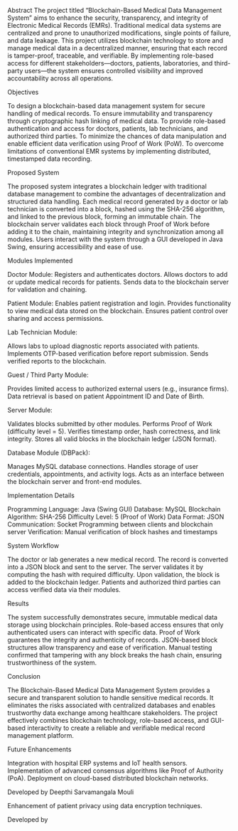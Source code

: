 Abstract
The project titled “Blockchain-Based Medical Data Management System” aims to enhance the security, transparency, and integrity of Electronic Medical Records (EMRs). Traditional medical data systems are centralized and prone to unauthorized modifications, single points of failure, and data leakage.
This project utilizes blockchain technology to store and manage medical data in a decentralized manner, ensuring that each record is tamper-proof, traceable, and verifiable. By implementing role-based access for different stakeholders—doctors, patients, laboratories, and third-party users—the system ensures controlled visibility and improved accountability across all operations.

Objectives

To design a blockchain-based data management system for secure handling of medical records.
To ensure immutability and transparency through cryptographic hash linking of medical data.
To provide role-based authentication and access for doctors, patients, lab technicians, and authorized third parties.
To minimize the chances of data manipulation and enable efficient data verification using Proof of Work (PoW).
To overcome limitations of conventional EMR systems by implementing distributed, timestamped data recording.

Proposed System

The proposed system integrates a blockchain ledger with traditional database management to combine the advantages of decentralization and structured data handling.
Each medical record generated by a doctor or lab technician is converted into a block, hashed using the SHA-256 algorithm, and linked to the previous block, forming an immutable chain.
The blockchain server validates each block through Proof of Work before adding it to the chain, maintaining integrity and synchronization among all modules.
Users interact with the system through a GUI developed in Java Swing, ensuring accessibility and ease of use.

Modules Implemented

Doctor Module:
Registers and authenticates doctors.
Allows doctors to add or update medical records for patients.
Sends data to the blockchain server for validation and chaining.

Patient Module:
Enables patient registration and login.
Provides functionality to view medical data stored on the blockchain.
Ensures patient control over sharing and access permissions.

Lab Technician Module:

Allows labs to upload diagnostic reports associated with patients.
Implements OTP-based verification before report submission.
Sends verified reports to the blockchain.

Guest / Third Party Module:

Provides limited access to authorized external users (e.g., insurance firms).
Data retrieval is based on patient Appointment ID and Date of Birth.

Server Module:

Validates blocks submitted by other modules.
Performs Proof of Work (difficulty level = 5).
Verifies timestamp order, hash correctness, and link integrity.
Stores all valid blocks in the blockchain ledger (JSON format).

Database Module (DBPack):

Manages MySQL database connections.
Handles storage of user credentials, appointments, and activity logs.
Acts as an interface between the blockchain server and front-end modules.

Implementation Details

Programming Language: Java (Swing GUI)
Database: MySQL
Blockchain Algorithm: SHA-256
Difficulty Level: 5 (Proof of Work)
Data Format: JSON
Communication: Socket Programming between clients and blockchain server
Verification: Manual verification of block hashes and timestamps

System Workflow

The doctor or lab generates a new medical record.
The record is converted into a JSON block and sent to the server.
The server validates it by computing the hash with required difficulty.
Upon validation, the block is added to the blockchain ledger.
Patients and authorized third parties can access verified data via their modules.

Results

The system successfully demonstrates secure, immutable medical data storage using blockchain principles.
Role-based access ensures that only authenticated users can interact with specific data.
Proof of Work guarantees the integrity and authenticity of records.
JSON-based block structures allow transparency and ease of verification.
Manual testing confirmed that tampering with any block breaks the hash chain, ensuring trustworthiness of the system.

Conclusion

The Blockchain-Based Medical Data Management System provides a secure and transparent solution to handle sensitive medical records.
It eliminates the risks associated with centralized databases and enables trustworthy data exchange among healthcare stakeholders.
The project effectively combines blockchain technology, role-based access, and GUI-based interactivity to create a reliable and verifiable medical record management platform.

Future Enhancements

Integration with hospital ERP systems and IoT health sensors.
Implementation of advanced consensus algorithms like Proof of Authority (PoA).
Deployment on cloud-based distributed blockchain networks.

Developed by
Deepthi Sarvamangala Mouli

Enhancement of patient privacy using data encryption techniques.

Developed by

